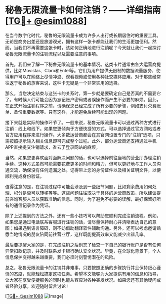 # 秘魯无限流量卡如何注销？——详细指南[[TG💪+ @esim1088](https://t.me/s/esim1088)]

在当今数字化时代，秘魯的无限流量卡成为许多人出行或长期居住时的重要工具。无论是商务出差还是旅游观光，拥有这样一张卡都能让我们的生活更加便利。然而，当我们不再需要这张卡时，该如何正确地进行注销呢？今天就让我们一起探讨秘魯无限流量卡的注销流程以及需要注意的事项。

首先，我们来了解一下秘魯无限流量卡的基本情况。这类卡片通常由各大运营商提供，比如Movistar、Claro和Entel等。它们为用户提供无限制的数据流量服务，使得用户可以在网络上尽情冲浪、观看视频或使用各种社交媒体应用。对于那些经常往返于秘魯的旅客来说，这种卡无疑是一个非常实用的选择。

那么，当您决定结束与这张卡的关系时，第一步就是要确定自己是否真的不需要它了。有时候人们可能会因为忘记账户密码或者误操作而产生不必要的麻烦。因此，在正式开始注销程序之前，请确保您已经完成了所有必要的步骤，例如支付欠费账单、备份重要数据等。只有这样，才能避免后续可能出现的问题。

接下来就是实际的操作环节了。一般来说，秘魯无限流量卡可以通过两种方式进行注销：线上和线下。如果您更倾向于方便快捷的方式，可以选择通过官方网站或者官方应用程序来进行操作。大多数运营商都会在其官网设置专门的“注销”选项，只需按照提示输入相关信息即可完成整个过程。此外，部分运营商还支持通过手机APP直接提交注销请求，省去了登录网站的麻烦。

当然，如果您更喜欢面对面解决问题的话，也可以选择前往当地的营业厅办理注销手续。这种方式虽然可能需要花费更多的时间和精力，但可以更好地与工作人员沟通交流，确保没有任何遗漏之处。记得带上您的身份证件以及相关证明文件，以便顺利完成身份验证。

值得注意的是，在注销过程中可能会涉及到一些细节问题，比如剩余费用如何处理、积分是否可以转移等等。这些问题往往取决于具体的运营商政策，所以建议提前咨询客服人员以获取准确的信息。同时，为了避免不必要的误解，最好保留好所有的通信记录作为凭证。

除了上述提到的方法之外，还有一些小技巧可以帮助您顺利完成注销流程。例如，如果您是通过电话联系客服进行注销的话，请尽量保持耐心并清晰表达自己的意图；如果遇到语言障碍，则不妨借助翻译软件辅助沟通。另外，还可以考虑邀请熟悉当地情况的朋友陪同前往营业厅，这样既能提高效率又能减少出错几率。

最后要提醒大家的是，在完成注销之后别忘了检查一下自己的银行账户是否有任何异常扣款记录，并及时联系发卡银行确认安全状况。毕竟，在全球化背景下，个人信息保护变得越来越重要，我们必须时刻警惕潜在的风险。

总之，秘魯无限流量卡的注销并非难事，只要按照正确的步骤执行并且保持细心谨慎的态度，就能轻松搞定这项任务。希望本文能够为大家提供有用的信息和指导，让大家在享受便捷服务的同时也能从容应对各种突发状况。如果您还有其他疑问或者经验分享，欢迎随时留言讨论！

[[TG💪+ @esim1088](https://t.me/s/esim1088) ![Image](https://i.postimg.cc/4NQfJmqS/Snipaste-2025-05-13-00-14-12.png)]